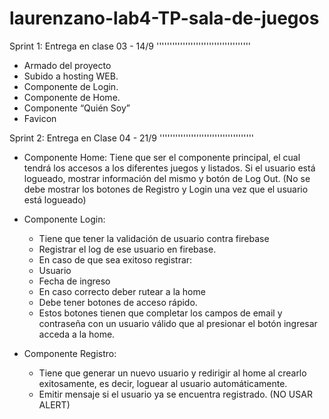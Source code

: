 # laurenzano-lab4-TP-sala-de-juegos

Sprint 1: Entrega en clase 03 - 14/9
''''''''''''''''''''''''''''''''''''

- Armado del proyecto
- Subido a hosting WEB.
- Componente de Login.
- Componente de Home.
- Componente “Quién Soy”
- Favicon



Sprint 2: Entrega en Clase 04 - 21/9
''''''''''''''''''''''''''''''''''''

- Componente Home:
    Tiene que ser el componente principal, el cual tendrá los accesos a los diferentes juegos y listados.
    Si el usuario está logueado, mostrar información del mismo y botón de Log Out. (No se debe mostrar los botones de Registro y Login una vez que el usuario está logueado)

- Componente Login:
	- Tiene que tener la validación de usuario contra firebase
	- Registrar el log de ese usuario en firebase.
	- En caso de que sea exitoso registrar:
	- Usuario
	- Fecha de ingreso
	- En caso correcto deber rutear a la home
    - Debe tener botones de acceso rápido. 
    - Estos botones tienen que completar los campos de email y contraseña con un usuario válido que al presionar el botón ingresar acceda a la home. 

- Componente Registro:
    - Tiene que generar un nuevo usuario y redirigir al home al crearlo exitosamente, es decir, loguear al usuario automáticamente.
    - Emitir mensaje si el usuario ya se encuentra registrado. (NO USAR ALERT)